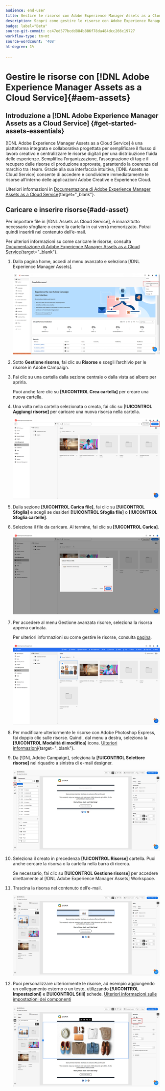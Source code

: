 ```yaml
---
audience: end-user
title: Gestire le risorse con Adobe Experience Manager Assets as a Cloud Service
description: Scopri come gestire le risorse con Adobe Experience Manager Assets as a Cloud Service
badge: label="Beta"
source-git-commit: cc47ed577bcdd884b886f78da484dcc266c19727
workflow-type: tm+mt
source-wordcount: '408'
ht-degree: 1%

---
```


# Gestire le risorse con [!DNL Adobe Experience Manager Assets as a Cloud Service]{#aem-assets}

## Introduzione a [!DNL Adobe Experience Manager Assets as a Cloud Service] {#get-started-assets-essentials}

[!DNL Adobe Experience Manager Assets as a Cloud Service] è una piattaforma integrata e collaborativa progettata per semplificare il flusso di lavoro creativo e centralizzare le risorse digitali per una distribuzione fluida delle esperienze. Semplifica l’organizzazione, l’assegnazione di tag e il recupero delle risorse di produzione approvate, garantendo la coerenza del marchio tra i team. Grazie alla sua interfaccia intuitiva, [!DNL Assets as Cloud Service] consente di accedere e condividere immediatamente le risorse all’interno delle applicazioni Adobe Creative e Experience Cloud.

Ulteriori informazioni in [Documentazione di Adobe Experience Manager Assets as a Cloud Service](https://experienceleague.adobe.com/docs/experience-manager-cloud-service/content/assets/home.html){target="_blank"}.

## Caricare e inserire risorse{#add-asset}

Per importare file in [!DNL Assets as Cloud Service], è innanzitutto necessario sfogliare o creare la cartella in cui verrà memorizzato. Potrai quindi inserirli nel contenuto dell’e-mail.

Per ulteriori informazioni su come caricare le risorse, consulta [Documentazione di Adobe Experience Manager Assets as a Cloud Service](https://experienceleague.adobe.com/docs/experience-manager-cloud-service/content/assets/assets-view/add-delete-assets-view.html){target="_blank"}.

1. Dalla pagina home, accedi al menu avanzato e seleziona [!DNL Experience Manager Assets].

   ![](assets/assets_1.png)

1. Sotto **Gestione risorse**, fai clic su **Risorse** e scegli l’archivio per le risorse in Adobe Campaign.

1. Fai clic su una cartella dalla sezione centrale o dalla vista ad albero per aprirla.

   Puoi anche fare clic su **[!UICONTROL Crea cartella]** per creare una nuova cartella.

1. Una volta nella cartella selezionata o creata, fai clic su **[!UICONTROL Aggiungi risorse]** per caricare una nuova risorsa nella cartella.

   ![](assets/assets_2.png)

1. Dalla sezione **[!UICONTROL Carica file]**, fai clic su **[!UICONTROL Sfoglia]** e scegli se desideri **[!UICONTROL Sfoglia file]** o **[!UICONTROL Sfoglia cartelle]**.

1. Seleziona il file da caricare. Al termine, fai clic su **[!UICONTROL Carica]**.

   ![](assets/assets_3.png)

1. Per accedere al menu Gestione avanzata risorse, seleziona la risorsa appena caricata.

   Per ulteriori informazioni su come gestire le risorse, consulta [pagina](https://experienceleague.adobe.com/docs/experience-manager-cloud-service/content/assets/assets-view/manage-organize-assets-view.html).

   ![](assets/assets_4.png)

1. Per modificare ulteriormente le risorse con Adobe Photoshop Express, fai doppio clic sulle risorse. Quindi, dal menu a destra, seleziona la **[!UICONTROL Modalità di modifica]** icona. [Ulteriori informazioni](https://experienceleague.adobe.com/docs/experience-manager-cloud-service/content/assets/assets-view/edit-images-assets-view.html#edit-using-express){target="_blank"}.

1. Da [!DNL Adobe Campaign], seleziona la **[!UICONTROL Selettore risorse]** nel riquadro a sinistra di e-mail designer.

   ![](assets/assets_6.png)

1. Seleziona il creato in precedenza **[!UICONTROL Risorse]** cartella. Puoi anche cercare la risorsa o la cartella nella barra di ricerca.

   Se necessario, fai clic su  **[!UICONTROL Gestione risorse]** per accedere direttamente al [!DNL Adobe Experience Manager Assets] Workspace.

1. Trascina la risorsa nel contenuto dell’e-mail.

   ![](assets/assets_5.png)

1. Puoi personalizzare ulteriormente le risorse, ad esempio aggiungendo un collegamento esterno o un testo, utilizzando **[!UICONTROL Impostazioni]** e **[!UICONTROL Stili]** schede. [Ulteriori informazioni sulle impostazioni dei componenti](../content/content-components.md)

   ![](assets/assets_7.png)
